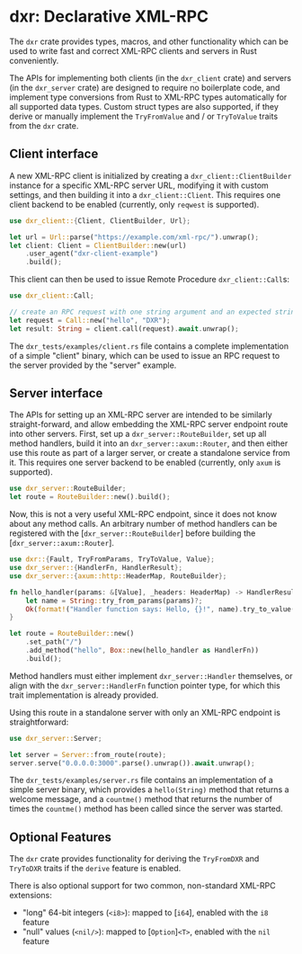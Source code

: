 # dxr: Declarative XML-RPC

The `dxr` crate provides types, macros, and other functionality which can be used to write
fast and correct XML-RPC clients and servers in Rust conveniently.

The APIs for implementing both clients (in the `dxr_client` crate) and servers (in the
`dxr_server` crate) are designed to require no boilerplate code, and implement type
conversions from Rust to XML-RPC types automatically for all supported data types. Custom struct
types are also supported, if they derive or manually implement the `TryFromValue` and / or
`TryToValue` traits from the `dxr` crate.

## Client interface

A new XML-RPC client is initialized by creating a `dxr_client::ClientBuilder` instance for a
specific XML-RPC server URL, modifying it with custom settings, and then building it into a
`dxr_client::Client`. This requires one client backend to be enabled (currently, only
`reqwest` is supported).

```rust
use dxr_client::{Client, ClientBuilder, Url};

let url = Url::parse("https://example.com/xml-rpc/").unwrap();
let client: Client = ClientBuilder::new(url)
    .user_agent("dxr-client-example")
    .build();
```

This client can then be used to issue Remote Procedure `dxr_client::Call`s:

```rust
use dxr_client::Call;

// create an RPC request with one string argument and an expected string return value
let request = Call::new("hello", "DXR");
let result: String = client.call(request).await.unwrap();
```

The `dxr_tests/examples/client.rs` file contains a complete implementation of a simple
"client" binary, which can be used to issue an RPC request to the server provided by the
"server" example.

## Server interface

The APIs for setting up an XML-RPC server are intended to be similarly straight-forward,
and allow embedding the XML-RPC server endpoint route into other servers. First, set up a
`dxr_server::RouteBuilder`, set up all method handlers, build it into an
`dxr_server::axum::Router`, and then either use this route as part of a larger server,
or create a standalone service from it. This requires one server backend to be enabled
(currently, only `axum` is supported).


```rust
use dxr_server::RouteBuilder;
let route = RouteBuilder::new().build();
```

Now, this is not a very useful XML-RPC endpoint, since it does not know about any method calls.
An arbitrary number of method handlers can be registered with the [`dxr_server::RouteBuilder`]
before building the [`dxr_server::axum::Router`].

```rust
use dxr::{Fault, TryFromParams, TryToValue, Value};
use dxr_server::{HandlerFn, HandlerResult};
use dxr_server::{axum::http::HeaderMap, RouteBuilder};

fn hello_handler(params: &[Value], _headers: HeaderMap) -> HandlerResult {
    let name = String::try_from_params(params)?;
    Ok(format!("Handler function says: Hello, {}!", name).try_to_value()?)
}

let route = RouteBuilder::new()
    .set_path("/")
    .add_method("hello", Box::new(hello_handler as HandlerFn))
    .build();
```

Method handlers must either implement `dxr_server::Handler` themselves, or align with the
`dxr_server::HandlerFn` function pointer type, for which this trait implementation is
already provided.

Using this route in a standalone server with only an XML-RPC endpoint is straightforward:

```rust
use dxr_server::Server;

let server = Server::from_route(route);
server.serve("0.0.0.0:3000".parse().unwrap()).await.unwrap();
```

The `dxr_tests/examples/server.rs` file contains an implementation of a simple server binary, which
provides a `hello(String)` method that returns a welcome message, and a `countme()` method that
returns the number of times the `countme()` method has been called since the server was started.

## Optional Features

The `dxr` crate provides functionality for deriving the `TryFromDXR` and `TryToDXR` traits
if the `derive` feature is enabled.

There is also optional support for two common, non-standard XML-RPC extensions:

- "long" 64-bit integers (`<i8>`): mapped to [`i64`], enabled with the `i8` feature
- "null" values (`<nil/>`): mapped to [`Option`]`<T>`, enabled with the `nil` feature
